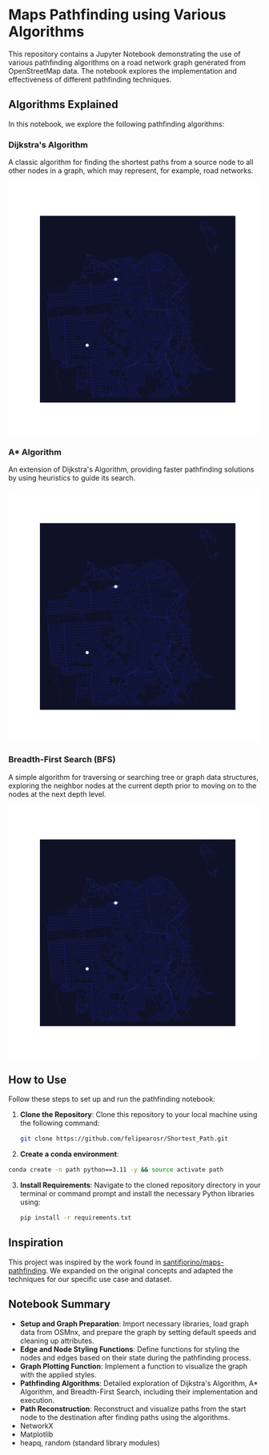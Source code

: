 # Maps Pathfinding using Various Algorithms

This repository contains a Jupyter Notebook demonstrating the use of various pathfinding algorithms on a road network graph generated from OpenStreetMap data. The notebook explores the implementation and effectiveness of different pathfinding techniques.

## Algorithms Explained

In this notebook, we explore the following pathfinding algorithms:

### Dijkstra's Algorithm
A classic algorithm for finding the shortest paths from a source node to all other nodes in a graph, which may represent, for example, road networks.

![](https://github.com/felipearosr/Shortest_Path/blob/main/assets/path_dij_end.gif)

### A* Algorithm
An extension of Dijkstra's Algorithm, providing faster pathfinding solutions by using heuristics to guide its search.

![](https://github.com/felipearosr/Shortest_Path/blob/main/assets/path_a_end.gif)

### Breadth-First Search (BFS)
A simple algorithm for traversing or searching tree or graph data structures, exploring the neighbor nodes at the current depth prior to moving on to the nodes at the next depth level.

![](https://github.com/felipearosr/Shortest_Path/blob/main/assets/path_bfs_end.gif)

## How to Use

Follow these steps to set up and run the pathfinding notebook:

1. **Clone the Repository**: Clone this repository to your local machine using the following command:
   ```bash
   git clone https://github.com/felipearosr/Shortest_Path.git
   ```

2. **Create a conda environment**:
```bash
conda create -n path python==3.11 -y && source activate path
```

3. **Install Requirements**: Navigate to the cloned repository directory in your terminal or command prompt and install the necessary Python libraries using:
   ```bash
   pip install -r requirements.txt
   ```

## Inspiration

This project was inspired by the work found in [santifiorino/maps-pathfinding](https://github.com/santifiorino/maps-pathfinding/tree/main). We expanded on the original concepts and adapted the techniques for our specific use case and dataset.

## Notebook Summary

- **Setup and Graph Preparation**: Import necessary libraries, load graph data from OSMnx, and prepare the graph by setting default speeds and cleaning up attributes.
- **Edge and Node Styling Functions**: Define functions for styling the nodes and edges based on their state during the pathfinding process.
- **Graph Plotting Function**: Implement a function to visualize the graph with the applied styles.
- **Pathfinding Algorithms**: Detailed exploration of Dijkstra's Algorithm, A* Algorithm, and Breadth-First Search, including their implementation and execution.
- **Path Reconstruction**: Reconstruct and visualize paths from the start node to the destination after finding paths using the algorithms.
- NetworkX
- Matplotlib
- heapq, random (standard library modules)
